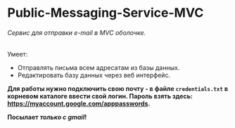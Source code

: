 # Public-Messaging-Service-MVC
###### Сервис для отправки e-mail в MVC оболочке. 
Умеет: 
- Отправлять письма всем адресатам из базы данных.
- Редактировать базу данных через веб интерфейс.

**Для работы нужно подключить свою почту - в файле `credentials.txt` в корневом каталоге ввести свой логин. Пароль взять здесь: https://myaccount.google.com/apppasswords.**

**Посылает _только с gmail_!**
